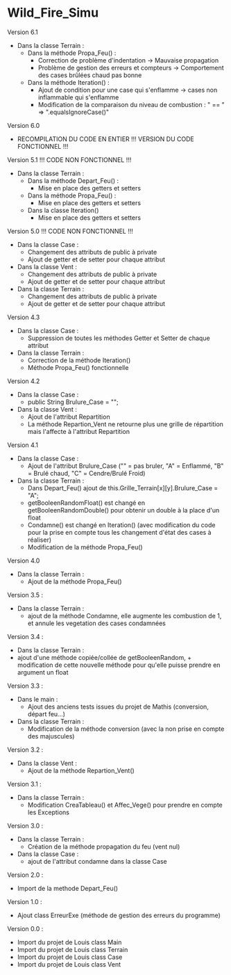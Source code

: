 # Wild_Fire_Simu

Version 6.1
- Dans la classe Terrain :
   - Dans la méthode Propa_Feu()  :
      - Correction de problème d'indentation -> Mauvaise propagation
      - Problème de gestion des erreurs et compteurs -> Comportement des cases brûlées chaud pas bonne
   - Dans la méthode Iteration() :
      - Ajout de condition pour une case qui s'enflamme -> cases non inflammable qui s'enflamme  
      - Modification de la comparaison du niveau de combustion : " == " => ".equalsIgnoreCase()"
	

Version 6.0
- RECOMPILATION DU CODE EN ENTIER 
!!! VERSION DU CODE FONCTIONNEL !!!

Version 5.1
!!! CODE NON FONCTIONNEL !!!
- Dans la classe Terrain :
   - Dans la méthode Depart_Feu() :
      - Mise en place des getters et setters
   - Dans la méthode Propa_Feu() :
      - Mise en place des getters et setters
   - Dans la classe Iteration()
      - Mise en place des getters et setters

Version 5.0
!!! CODE NON FONCTIONNEL !!!
- Dans la classe Case : 
   - Changement des attributs de public à private
   - Ajout de getter et de setter pour chaque attribut
- Dans la classe Vent : 
   - Changement des attributs de public à private
   - Ajout de getter et de setter pour chaque attribut
- Dans la classe Terrain :
   - Changement des attributs de public à private
   - Ajout de getter et de setter pour chaque attribut

Version 4.3
- Dans la classe Case :
   - Suppression de toutes les méthodes Getter et Setter de chaque attribut
- Dans la classe Terrain :
   - Correction de la méthode Iteration()
   - Méthode Propa_Feu() fonctionnelle

Version 4.2
- Dans la classe Case :
   - public String Brulure_Case = "";
- Dans la classe Vent :
   - Ajout de l'attribut Repartition
   - La méthode Repartion_Vent ne retourne plus une grille de répartition mais l'affecte à l'attribut Repartition

Version 4.1
- Dans la classe Case :
   - Ajout de l'attribut Brulure_Case ("" = pas bruler, "A" = Enflammé, "B" = Brulé chaud, "C" = Cendre/Brulé Froid)
- Dans la classe Terrain :
   - Dans Depart_Feu() ajout de this.Grille_Terrain[x][y].Brulure_Case = "A";
   - getBooleenRandomFloat() est changé en getBooleenRandomDouble() pour obtenir un double à la place d'un float
   - Condamne() est changé en Iteration() (avec modification du code pour la prise en compte tous les changement d'état des cases à réaliser)
   - Modification de la méthode Propa_Feu()

Version 4.0
- Dans la classe Terrain :
   - Ajout de la méthode Propa_Feu()

 Version 3.5 :
 - Dans la classe Terrain :
   - ajout de la méthode Condamne, elle augmente les combustion de 1, et annule les vegetation des cases condamnées
   
 Version 3.4 :
 - Dans la classe Terrain :
  - ajout d'une méthode copiée/collée de getBooleenRandom, + modification de cette nouvelle méthode pour qu'elle puisse prendre en argument un float 

Version 3.3 :
- Dans le main :
  - Ajout des anciens tests issues du projet de Mathis (conversion, départ feu...)
- Dans la classe Terrain : 
  - Modification de la méthode conversion (avec la non prise en compte des majuscules)  
 
Version 3.2 :
- Dans la classe Vent :
  - Ajout de la méthode Repartion_Vent()

Version 3.1 :
- Dans la classe Terrain :
  - Modification CreaTableau() et Affec_Vege() pour prendre en compte les Exceptions

Version 3.0 :
- Dans la classe Terrain :
  - Création de la méthode propagation du feu (vent nul)
- Dans la classe Case :
  - ajout de l'attribut condamne dans la classe Case
  
Version 2.0 :
- Import de la methode Depart_Feu()

Version 1.0 :
- Ajout class ErreurExe (méthode de gestion des erreurs du programme)

Version 0.0 :
- Import du projet de Louis class Main
- Import du projet de Louis class Terrain
- Import du projet de Louis class Case
- Import du projet de Louis class Vent
